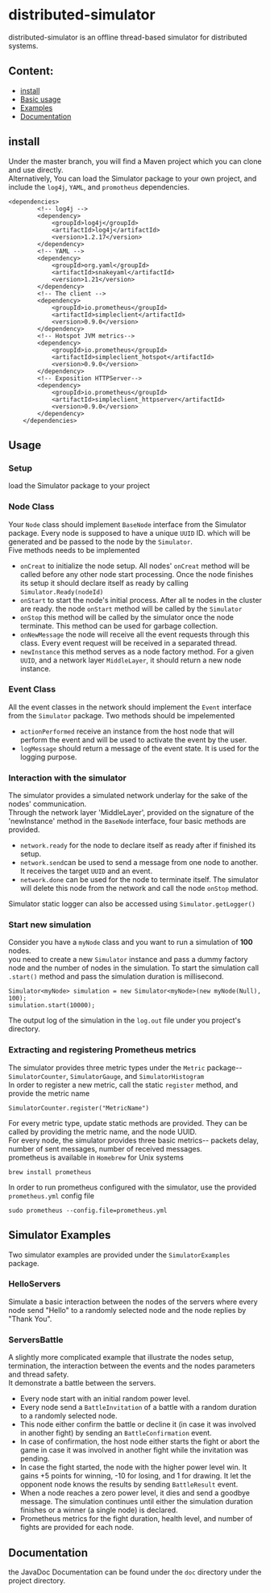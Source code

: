 # distributed-simulator
distributed-simulator is an offline thread-based simulator for distributed systems.

## Content:
- [install](#install)
- [Basic usage](#basic-usage)
- [Examples](#examples)
- [Documentation](#doc)


## install <a name="install"></a>
Under the master branch, you will find a Maven project which you can clone and use directly. <br>
Alternatively, You can load the Simulator package to your own project, and 
include the `log4j`, `YAML`, and `promotheus` dependencies. <br>

```
<dependencies>
        <!-- log4j -->
        <dependency>
            <groupId>log4j</groupId>
            <artifactId>log4j</artifactId>
            <version>1.2.17</version>
        </dependency>
        <!-- YAML -->
        <dependency>
            <groupId>org.yaml</groupId>
            <artifactId>snakeyaml</artifactId>
            <version>1.21</version>
        </dependency>
        <!-- The client -->
        <dependency>
            <groupId>io.prometheus</groupId>
            <artifactId>simpleclient</artifactId>
            <version>0.9.0</version>
        </dependency>
        <!-- Hotspot JVM metrics-->
        <dependency>
            <groupId>io.prometheus</groupId>
            <artifactId>simpleclient_hotspot</artifactId>
            <version>0.9.0</version>
        </dependency>
        <!-- Exposition HTTPServer-->
        <dependency>
            <groupId>io.prometheus</groupId>
            <artifactId>simpleclient_httpserver</artifactId>
            <version>0.9.0</version>
        </dependency>
    </dependencies>
```
## Usage <a name="basic-usage"></a>
### Setup
 load the Simulator package to your project
### Node Class
Your `Node` class should implement `BaseNode` interface from the Simulator package. Every node is supposed to have a unique `UUID` ID.
 which will be generated and be passed to the node by the `Simulator`. <br> 
 Five methods needs to be implemented
  - `onCreat` to initialize the node setup. All nodes' `onCreat` method will be called before any other node start processing. 
  Once the node finishes its setup it should declare itself as ready by calling `Simulator.Ready(nodeId)` 
  - `onStart` to start the node's initial process. After all te nodes in the cluster are ready. the node `onStart` method will be called by the `Simulator` 
  - `onStop` this method will be called by the simulator once the node terminate. This method can be used for garbage collection.
  - `onNewMessage` the node will receive all the event requests through this class. Every event request will be received in a separated thread.
  - `newInstance` this method serves as a node factory method. For a given `UUID`, and a network layer `MiddleLayer`, it should return a new node instance.
  
### Event Class
All the event classes in the network should implement the `Event` interface from the `Simulator` package.
Two methods should be impelemented
  - `actionPerformed` receive an instance from the host node that will perform the event and will be used to activate the event by the user.
  - `logMessage` should return a message of the event state. It is used for the logging purpose.
  
### Interaction with the simulator
The simulator provides a simulated network underlay for the sake of the nodes' communication. <br>
Through the network layer 'MiddleLayer', provided on the signature of the 'newInstance' method in the `BaseNode` interface, four basic methods are provided.
  - `network.ready` for the node to declare itself as ready after if finished its setup.
  - `network.send`can be used to send a message from one node to another. It receives the target `UUID` and an event. 
  - `network.done` can be used for the node to terminate itself. The simulator will delete this node from the network and call the node `onStop` method.

Simulator static logger can also be accessed using `Simulator.getLogger()`
  
### Start new simulation
Consider you have a `myNode` class and you want to run a simulation of **100** nodes. <br>
you need to create a new `Simulator` instance and pass a dummy factory node and the number of nodes in the simulation. 
To start the simulation call `.start()` method and pass the simulation duration is millisecond.

```
Simulator<myNode> simulation = new Simulator<myNode>(new myNode(Null), 100);
simulation.start(10000);
```

The output log of the simulation in the `log.out` file under you project's directory.  
  
### Extracting and registering Prometheus metrics
The simulator provides three metric types under the `Metric` package-- `SimulatorCounter`, `SimulatorGauge`, and `SimulatorHistogram` <br>
In order to register a new metric, call the static `register` method, and provide the metric name
```
SimulatorCounter.register("MetricName")
```
For every metric type, update static methods are provided. They can be called by providing
the metric name, and the node UUID.<br>
For every node, the simulator provides three basic metrics-- packets delay, number of sent messages, number of received messages.<br>
prometheus is available in `Homebrew` for Unix systems
```
brew install prometheus
``` 
In order to run prometheus configured with the simulator, use the provided `prometheus.yml` config file
```
sudo prometheus --config.file=prometheus.yml
```

## Simulator Examples <a name="examples"></a>

Two simulator examples are provided under the `SimulatorExamples` package.  

### HelloServers
Simulate a basic interaction between the nodes of the servers where every 
node send "Hello" to a randomly selected node and the node replies by "Thank You".
### ServersBattle
A slightly more complicated example that illustrate the nodes setup, termination, the interaction between the events and the nodes parameters and thread safety. <br>
It demonstrate a battle between the servers.
- Every node start with an initial random power level. 
- Every node send a `BattleInvitation` of a battle with a random duration to a randomly selected node.
- This node either confirm the battle or decline it (in case it was involved in another fight) by sending an `BattleConfirmation` event.
- In case of confirmation, the host node either starts the fight or abort the game in case it was involved in another fight while the invitation was pending.
- In case the fight started, the node with the higher power level win. It gains +5 points for winning, -10 for losing, and 1 for drawing. 
It let the opponent node knows the results by sending `BattleResult` event.
- When a node reaches a zero power level, it dies and send a goodbye message. 
The simulation continues until either the simulation duration finishes or a winner (a single node) is declared.
- Prometheus metrics for the fight duration, health level, and number of fights are provided for each node.

## Documentation <a name="doc"></a>
the JavaDoc Documentation can be found under the `doc` directory under the project directory.